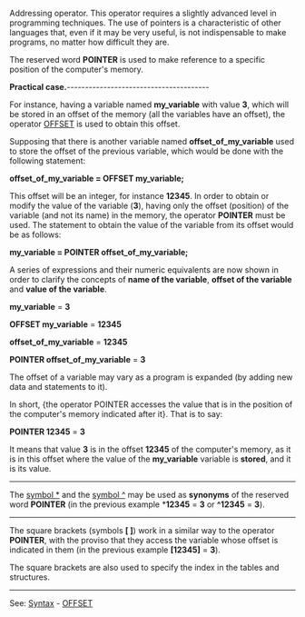 Addressing operator. This operator requires a slightly advanced level in programming techniques. The use of pointers is a characteristic of other languages that, even if it may be very useful, is not indispensable to make programs, no matter how difficult they are.

The reserved word **POINTER** is used to make reference to a specific position of the computer's memory.

**Practical case.**---------------------------------------


For instance, having a variable named **my_variable** with value **3**, which will be stored in an offset of the memory (all the variables have an offset), the operator [OFFSET](offset.md) is used to obtain this offset.

Supposing that there is another variable named **offset_of_my_variable** used
to store the offset of the previous variable, which would be done with the following statement:

  **offset_of_my_variable = OFFSET my_variable;**

This offset will be an integer, for instance **12345**. In order to obtain or modify the value of the variable (**3**), having only the offset (position) of the variable (and not its name) in the memory, the operator **POINTER** must be used. The statement to obtain the value of the variable from its offset would be as follows:

  **my_variable = POINTER offset_of_my_variable;**

A series of expressions and their numeric equivalents are now shown in order to clarify the concepts of **name of the variable**, **offset of the variable** and **value of the variable**.

  **my_variable** = **3**

  **OFFSET my_variable** = **12345**

  **offset_of_my_variable** = **12345**

  **POINTER offset_of_my_variable** = **3**


The offset of a variable may vary as a program is expanded (by adding new data and statements to it).

In short, {the operator POINTER accesses the value that is in the
position of the computer's memory indicated after it}. That is to say:

  **POINTER 12345** = **3**


It means that value **3** is in the offset **12345** of the computer's memory, as it is in this offset where the value of the **my_variable** variable is **stored**, and it is its value.

---------------------------------------


The [symbol *](asterisk.md) and the [symbol ^](caret.md) may be used as **synonyms** of the reserved word **POINTER** (in the previous example ***12345** = **3** or **^12345** = **3**).

---------------------------------------


The square brackets (symbols **[ ]**) work in a similar way to the operator
**POINTER**, with the proviso that they access the variable whose offset is indicated in them (in the previous example **[12345]** = **3**).

The square brackets are also used to specify the index in the tables and structures.

---------------------------------------
See: [Syntax](syntax_of_a_programdot.md) - [OFFSET](offset.md)

